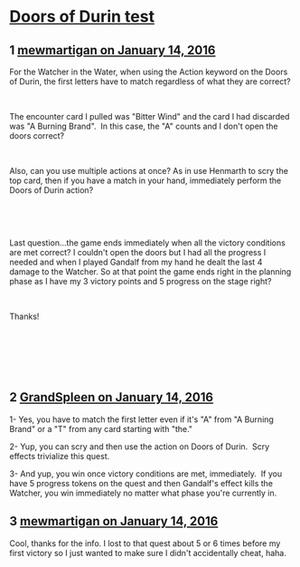 # [Doors of Durin test](https://community.fantasyflightgames.com/topic/198935-doors-of-durin-test/)

## 1 [mewmartigan on January 14, 2016](https://community.fantasyflightgames.com/topic/198935-doors-of-durin-test/?do=findComment&comment=1989656)

For the Watcher in the Water, when using the Action keyword on the Doors of Durin, the first letters have to match regardless of what they are correct?

 

The encounter card I pulled was "Bitter Wind" and the card I had discarded was "A Burning Brand".  In this case, the "A" counts and I don't open the doors correct?

 

Also, can you use multiple actions at once? As in use Henmarth to scry the top card, then if you have a match in your hand, immediately perform the Doors of Durin action?

 

 

Last question...the game ends immediately when all the victory conditions are met correct? I couldn't open the doors but I had all the progress I needed and when I played Gandalf from my hand he dealt the last 4 damage to the Watcher. So at that point the game ends right in the planning phase as I have my 3 victory points and 5 progress on the stage right?

 

Thanks!

 

 

 

## 2 [GrandSpleen on January 14, 2016](https://community.fantasyflightgames.com/topic/198935-doors-of-durin-test/?do=findComment&comment=1989941)

1- Yes, you have to match the first letter even if it's "A" from "A Burning Brand" or a "T" from any card starting with "the."  

2- Yup, you can scry and then use the action on Doors of Durin.  Scry effects trivialize this quest.

3- And yup, you win once victory conditions are met, immediately.  If you have 5 progress tokens on the quest and then Gandalf's effect kills the Watcher, you win immediately no matter what phase you're currently in.

## 3 [mewmartigan on January 14, 2016](https://community.fantasyflightgames.com/topic/198935-doors-of-durin-test/?do=findComment&comment=1990120)

Cool, thanks for the info. I lost to that quest about 5 or 6 times before my first victory so I just wanted to make sure I didn't accidentally cheat, haha.

